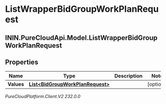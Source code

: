 # ListWrapperBidGroupWorkPlanRequest

## ININ.PureCloudApi.Model.ListWrapperBidGroupWorkPlanRequest

## Properties

|Name | Type | Description | Notes|
|------------ | ------------- | ------------- | -------------|
| **Values** | [**List&lt;BidGroupWorkPlanRequest&gt;**](BidGroupWorkPlanRequest) |  | [optional] |



_PureCloudPlatform.Client.V2 232.0.0_
